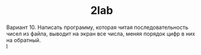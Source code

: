 <h1 align="center">2lab</h1>

<div>Вариант 10.
Написать программу, которая читая последовательность чисел из файла, выводит на экран все числа, меняя порядок цифр в них на обратный.<div>
<marquee direction="right">Романов Иван ИСТбд-11</marquee>
